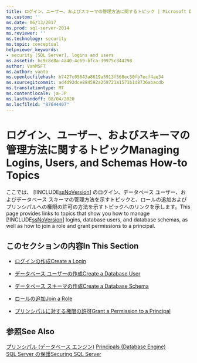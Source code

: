 ```yaml
---
title: ログイン、ユーザー、およびスキーマの管理方法に関するトピック | Microsoft Docs
ms.custom: ''
ms.date: 06/13/2017
ms.prod: sql-server-2014
ms.reviewer: ''
ms.technology: security
ms.topic: conceptual
helpviewer_keywords:
- security [SQL Server], logins and users
ms.assetid: bc9c8e8a-4a40-4c69-bfca-39975c844298
author: VanMSFT
ms.author: vanto
ms.openlocfilehash: b7427c05643a8619a5913f568ec50fb7ecf4ae34
ms.sourcegitcommit: ad4d92dce894592a259721a1571b1d8736abacdb
ms.translationtype: MT
ms.contentlocale: ja-JP
ms.lasthandoff: 08/04/2020
ms.locfileid: "87644407"
---
```

# <a name="managing-logins-users-and-schemas-how-to-topics"></a><span data-ttu-id="bdac3-102">ログイン、ユーザー、およびスキーマの管理方法に関するトピック</span><span class="sxs-lookup"><span data-stu-id="bdac3-102">Managing Logins, Users, and Schemas How-to Topics</span></span>
  <span data-ttu-id="bdac3-103">ここでは、 [!INCLUDE[ssNoVersion](../../../includes/ssnoversion-md.md)] のログイン、データベース ユーザー、およびデータベース スキーマの管理方法を示すトピックと、ロールの追加およびプリンシパルへの権限の許可の方法を示すトピックへのリンクを示します。</span><span class="sxs-lookup"><span data-stu-id="bdac3-103">This page provides links to topics that show you how to manage [!INCLUDE[ssNoVersion](../../../includes/ssnoversion-md.md)] logins, database users, and database schemas, as well as how to join a role and grant permissions to a principal.</span></span>  
  
## <a name="in-this-section"></a><span data-ttu-id="bdac3-104">このセクションの内容</span><span class="sxs-lookup"><span data-stu-id="bdac3-104">In This Section</span></span>  
  
-   [<span data-ttu-id="bdac3-105">ログインの作成</span><span class="sxs-lookup"><span data-stu-id="bdac3-105">Create a Login</span></span>](create-a-login.md)  
  
-   [<span data-ttu-id="bdac3-106">データベース ユーザーの作成</span><span class="sxs-lookup"><span data-stu-id="bdac3-106">Create a Database User</span></span>](create-a-database-user.md)  
  
-   [<span data-ttu-id="bdac3-107">データベース スキーマの作成</span><span class="sxs-lookup"><span data-stu-id="bdac3-107">Create a Database Schema</span></span>](create-a-database-schema.md)  
  
-   [<span data-ttu-id="bdac3-108">ロールの追加</span><span class="sxs-lookup"><span data-stu-id="bdac3-108">Join a Role</span></span>](join-a-role.md)  
  
-   [<span data-ttu-id="bdac3-109">プリンシパルに対する権限の許可</span><span class="sxs-lookup"><span data-stu-id="bdac3-109">Grant a Permission to a Principal</span></span>](grant-a-permission-to-a-principal.md)  
  
## <a name="see-also"></a><span data-ttu-id="bdac3-110">参照</span><span class="sxs-lookup"><span data-stu-id="bdac3-110">See Also</span></span>  
 <span data-ttu-id="bdac3-111">[プリンシパル &#40;データベース エンジン&#41;](principals-database-engine.md) </span><span class="sxs-lookup"><span data-stu-id="bdac3-111">[Principals &#40;Database Engine&#41;](principals-database-engine.md) </span></span>  
 [<span data-ttu-id="bdac3-112">SQL Server の保護</span><span class="sxs-lookup"><span data-stu-id="bdac3-112">Securing SQL Server</span></span>](../securing-sql-server.md)  
  
  
